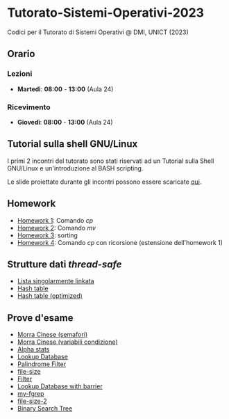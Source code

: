 # Tutorato-Sistemi-Operativi-2023
Codici per il Tutorato di Sistemi Operativi @ DMI, UNICT (2023)

## Orario
### Lezioni
- **Martedì**: **08:00** - **13:00** (Aula 24)
### Ricevimento
- **Giovedì**: **08:00** - **13:00** (Aula 24)

## Tutorial sulla shell GNU/Linux
I primi 2 incontri del tutorato sono stati riservati ad un Tutorial sulla Shell GNU/Linux e un'introduzione al BASH scripting.

Le slide proiettate durante gli incontri possono essere scaricate [qui](./shell/tutorial-shell.pdf).

## Homework
- [Homework 1](./homeworks/homework-1/): Comando *cp*
- [Homework 2](./homeworks/homework-2/): Comando *mv*
- [Homework 3](./homeworks/homework-3/): sorting
- [Homework 4](./homeworks/homework-4/): Comando *cp* con ricorsione (estensione dell'homework 1)

## Strutture dati *thread-safe*
- [Lista singolarmente linkata](./data-structures/list/)
- [Hash table](./data-structures/hash-table/)
- [Hash table (optimized)](./data-structures/hash-table/)

## Prove d'esame
- [Morra Cinese (semafori)](./exams/morra-cinese-sem/)
- [Morra Cinese (variabili condizione)](./exams/morra-cinese-cond/)
- [Alpha stats](./exams/alpha-stats/)
- [Lookup Database](./exams/lookup-database/)
- [Palindrome Filter](./exams/palindrome-filter/)
- [file-size](./exams/file-size/)
- [Filter](./exams/filter/)
- [Lookup Database with barrier](./exams/lookup-database-with-barrier/)
- [my-fgrep](./exams/my-fgrep/)
- [file-size-2](./exams/file-size-2/)
- [Binary Search Tree](./exams/binary-search-tree/)
